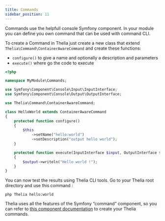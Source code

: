 ```yaml
---
title: Commands
sidebar_position: 11
---
```


Commands use the helpfull console Symfony component. In your module you can define you own command that can be used
with command CLI.

To create a Command in Thelia just create a new class that extend `Thelia\Command\ContainerAwareCommand` and create these functions:
- `configure()` to give a name and optionally a description and parameters
- `execute()` where go the code to execute

```php
<?php

namespace MyModule\Commands;

use Symfony\Component\Console\Input\InputInterface;
use Symfony\Component\Console\Output\OutputInterface;

use Thelia\Command\ContainerAwareCommand;

class HelloWorld extends ContainerAwareCommand
{
    protected function configure()
    {
        $this
            ->setName("hello:world")
            ->setDescription("output hello world");
    }

    protected function execute(InputInterface $input, OutputInterface $output)
    {
        $output->writeln("Hello world !");
    }
}
```

You can now test the results using Thelia CLI tools. Go to your Thelia root directory and use this command :
```shell
php Thelia hello:world
```

Thelia uses all the features of the Symfony “command” component, so you can refer to [this component documentation](https://symfony.com/doc/current/console.html#creating-a-command) to create your Thelia commands.
